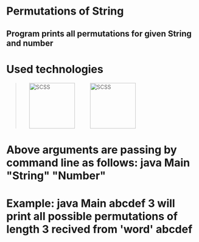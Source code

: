# Permutations of String
## Program prints all permutations for given String and number
# Used technologies
> <img style="margin: 0 20px" alt="SCSS" src="https://seeklogo.com/images/J/java-logo-7833D1D21A-seeklogo.com.png" height="120"/><img style="margin: 0 20px" alt="SCSS" src="https://seeklogo.com/images/V/vim-logo-EF4EDFEC32-seeklogo.com.png" height="120"/>
# Above arguments are passing by command line as follows: java Main "String" "Number"
# Example: java Main abcdef 3 will print all possible permutations of length 3 recived from 'word' abcdef

